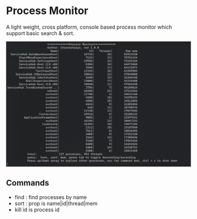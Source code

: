 # Process Monitor

A light weight, cross platform, console based process monitor which support basic search & sort.

![](2020-10-13-11-24-22.png)

## Commands

- find <name>:
  find processes by name
- sort <prop>:
  prop is name|id|thread|mem
- kill <id>
  id is process id
